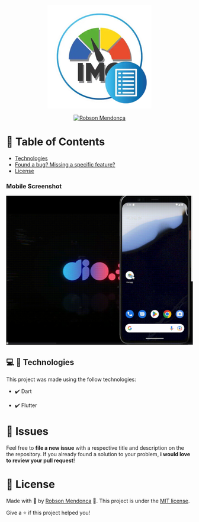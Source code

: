 <!-- Logo -->
<p align="center">
   <img src="playstore.png" alt="IMC" width="280"/>
</p>


<p align="center">	
   <a href="https://www.linkedin.com/in/robsonamendonca/">
      <img alt="Robson Mendonça" src="https://img.shields.io/badge/-robsonamendonca-8257E5?style=flat&logo=Linkedin&logoColor=white" />
   </a>

</p>


# :pushpin: Table of Contents

* [Technologies](#computer-technologies)
* [Found a bug? Missing a specific feature?](#bug-issues)
* [License](#closed_book-license)


### Mobile Screenshot
<div align="center">
   <img src="imc_app.gif" width="1000">
</div>   

## :computer: 🚀 Technologies
This project was made using the follow technologies:

- ✔️ Dart

- ✔️ Flutter

# :bug: Issues

Feel free to **file a new issue** with a respective title and description on the the repository. If you already found a solution to your problem, **i would love to review your pull request**!

# :closed_book: License

Made with 💜 by [Robson Mendonça](https://github.com/robsonamendonca) 🚀.
This project is under the [MIT license](./LICENSE.txt).

Give a ⭐️ if this project helped you!